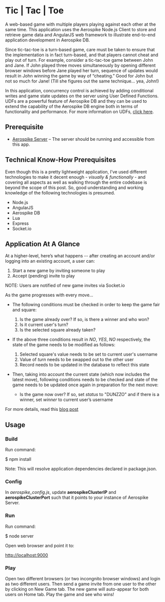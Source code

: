 # Tic | Tac | Toe

A web-based game with multiple players playing against each other at the same time. This application uses the Aerospike Node.js Client to store and retrieve game data and AngularJS web framework to illustrate end-to-end application development in Aerospike DB.

Since tic-tac-toe is a turn-based game, care must be taken to ensure that the implementation is in fact turn-based, and that players cannot cheat and play out of turn. For example, consider a tic-tac-toe game between John and Jane. If John played three moves simultaneously by opening different browser windows before Jane played her turn, sequence of updates would result in John winning the game by way of “cheating.” Good for John but not so much for Jane! (Till she figures out the same technique… yea, John!)

In this application, concurrency control is achieved by adding conditional writes and game state updates on the server using User Defined Functions. UDFs are a powerful feature of Aerospike DB and they can be used to extend the capability of the Aerospike DB engine both in terms of functionality and performance. For more information on UDFs, [click here](http://www.aerospike.com/docs/guide/udf.html).

## Prerequisite

- [Aerospike Server](http://www.aerospike.com/download/server/latest) – The server should be running and accessible from this app.

## Technical Know-How Prerequisites

Even though this is a pretty lightweight application, I’ve used different technologies to make it decent enough - *visually & functionally* - and covering all aspects as well as walking through the entire codebase is beyond the scope of this post. So, good understanding and working knowledge of the following technologies is presumed.

* Node.js
* AngularJS
* Aerospike DB
* Lua
* Express
* Socket.io

## Application At A Glance 

At a higher-level, here’s what happens -- after creating an account and/or logging into an existing account, a user can:

1. Start a new game by inviting someone to play
2. Accept (pending) invite to play

NOTE: Users are notified of new game invites via Socket.io

As the game progresses with every move...

* The following conditions must be checked in order to keep the game fair and square:
    
    1.  Is the game already over? If so, is there a winner and who won?
    2.  Is it current user's turn?
    3.  Is the selected square already taken?

* If the above three conditions result in *NO*, *YES*, *NO* respectively, the state of the game needs to be modified as follows:
    
    1.  Selected square's value needs to be set to current user's username
    2.  Value of *turn* needs to be swapped out to the other user
    3.  Record needs to be updated in the database to reflect this state

* Then, taking into account the current state (which now includes the latest move), following conditions needs to be checked and state of the game needs to be updated once again in preparation for the next move:
    
    *   Is the game now over? If so, set *status* to "DUNZZO" and if there is a winner, set *winner* to current user’s username 

For more details, read this [blog post](http://www.iamontheinet.com)

## Usage

### Build

Run command:

  $ npm install

Note: This will resolve application dependencies declared in package.json.

### Config

In *aerospike_config.js*, update **aerospikeClusterIP** and **aerospikeClusterPort** such that it points to your instance of Aerospike Server.

### Run

Run command:

  $ node server

Open web browser and point it to:

  [http://localhost:9000](http://localhost:9000)

### Play

Open two different browsers (or two incongnito browser windows) and login as two different users. Then send a game invite from one user to the other by clicking on New Game tab. The new game will auto-appear for both users on Home tab. Play the game and see who wins!

